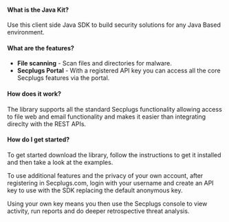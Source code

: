 #### What is the Java Kit?
Use this client side Java SDK to build security solutions for any Java Based environment. 

#### What are the features?

- __File scanning__ - Scan files and directories for malware.
- __Secplugs Portal__ - With a registered API key you can access all the core Secplugs features via the portal.

#### How does it work?

The library supports all the standard Secplugs functionality allowing access to file web and email functionality and makes it easier than integrating direclty with the REST APIs.

#### How do I get started?

To get started download the library, follow the instructions to get it installed and then take a look at the examples.

To use additional features and the privacy of your own account, after registering in Secplugs.com, login with your username and create an API key to use with the SDK replacing the default anonymous key.

Using your own key means you then use the Secplugs console to view activity, run reports and do deeper retrospective threat analysis.
